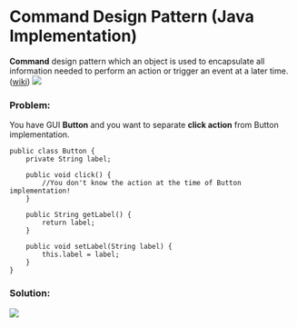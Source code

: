 # Command Design Pattern (Java Implementation)

**Command** design pattern which an object is used to encapsulate all information needed to perform an action or trigger an event at a later time. ([wiki](https://en.wikipedia.org/wiki/Command_pattern))
![](https://github.com/shamy1st/design-pattern-command-java/blob/main/command-uml.png)
### Problem: 
You have GUI **Button** and you want to separate **click action** from Button implementation.

    public class Button {
        private String label;

        public void click() {
            //You don't know the action at the time of Button implementation!
        }

        public String getLabel() {
            return label;
        }

        public void setLabel(String label) {
            this.label = label;
        }
    }

### Solution:
![](https://github.com/shamy1st/design-pattern-command-java/blob/main/command-solution-uml.png)
